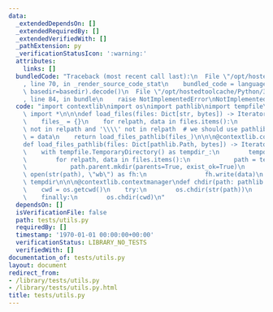 ```yaml
---
data:
  _extendedDependsOn: []
  _extendedRequiredBy: []
  _extendedVerifiedWith: []
  _pathExtension: py
  _verificationStatusIcon: ':warning:'
  attributes:
    links: []
  bundledCode: "Traceback (most recent call last):\n  File \"/opt/hostedtoolcache/Python/3.8.5/x64/lib/python3.8/site-packages/onlinejudge_verify/documentation/build.py\"\
    , line 70, in _render_source_code_stat\n    bundled_code = language.bundle(stat.path,\
    \ basedir=basedir).decode()\n  File \"/opt/hostedtoolcache/Python/3.8.5/x64/lib/python3.8/site-packages/onlinejudge_verify/languages/python.py\"\
    , line 84, in bundle\n    raise NotImplementedError\nNotImplementedError\n"
  code: "import contextlib\nimport os\nimport pathlib\nimport tempfile\nfrom typing\
    \ import *\n\n\ndef load_files(files: Dict[str, bytes]) -> Iterator[pathlib.Path]:\n\
    \    files_ = {}\n    for relpath, data in files.items():\n        assert '/'\
    \ not in relpath and '\\\\' not in relpath  # we should use pathlib\n        files_[pathlib.Path(relpath)]\
    \ = data\n    return load_files_pathlib(files_)\n\n\n@contextlib.contextmanager\n\
    def load_files_pathlib(files: Dict[pathlib.Path, bytes]) -> Iterator[pathlib.Path]:\n\
    \    with tempfile.TemporaryDirectory() as tempdir_:\n        tempdir = pathlib.Path(tempdir_).resolve()\n\
    \        for relpath, data in files.items():\n            path = tempdir / relpath\n\
    \            path.parent.mkdir(parents=True, exist_ok=True)\n            with\
    \ open(str(path), \"wb\") as fh:\n                fh.write(data)\n        yield\
    \ tempdir\n\n\n@contextlib.contextmanager\ndef chdir(path: pathlib.Path) -> Iterator[None]:\n\
    \    cwd = os.getcwd()\n    try:\n        os.chdir(str(path))\n        yield\n\
    \    finally:\n        os.chdir(cwd)\n"
  dependsOn: []
  isVerificationFile: false
  path: tests/utils.py
  requiredBy: []
  timestamp: '1970-01-01 00:00:00+00:00'
  verificationStatus: LIBRARY_NO_TESTS
  verifiedWith: []
documentation_of: tests/utils.py
layout: document
redirect_from:
- /library/tests/utils.py
- /library/tests/utils.py.html
title: tests/utils.py
---
```

